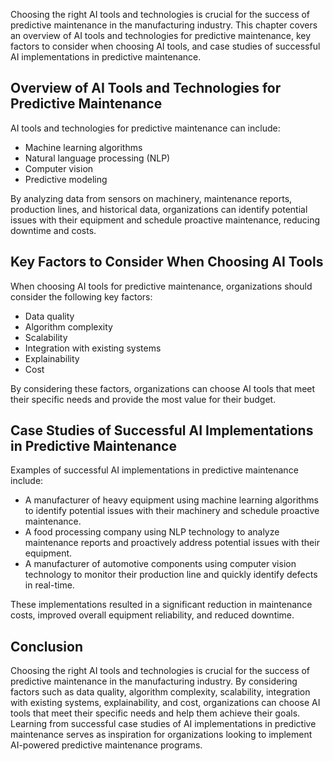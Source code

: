 
Choosing the right AI tools and technologies is crucial for the success of predictive maintenance in the manufacturing industry. This chapter covers an overview of AI tools and technologies for predictive maintenance, key factors to consider when choosing AI tools, and case studies of successful AI implementations in predictive maintenance.

Overview of AI Tools and Technologies for Predictive Maintenance
----------------------------------------------------------------

AI tools and technologies for predictive maintenance can include:

* Machine learning algorithms
* Natural language processing (NLP)
* Computer vision
* Predictive modeling

By analyzing data from sensors on machinery, maintenance reports, production lines, and historical data, organizations can identify potential issues with their equipment and schedule proactive maintenance, reducing downtime and costs.

Key Factors to Consider When Choosing AI Tools
----------------------------------------------

When choosing AI tools for predictive maintenance, organizations should consider the following key factors:

* Data quality
* Algorithm complexity
* Scalability
* Integration with existing systems
* Explainability
* Cost

By considering these factors, organizations can choose AI tools that meet their specific needs and provide the most value for their budget.

Case Studies of Successful AI Implementations in Predictive Maintenance
-----------------------------------------------------------------------

Examples of successful AI implementations in predictive maintenance include:

* A manufacturer of heavy equipment using machine learning algorithms to identify potential issues with their machinery and schedule proactive maintenance.
* A food processing company using NLP technology to analyze maintenance reports and proactively address potential issues with their equipment.
* A manufacturer of automotive components using computer vision technology to monitor their production line and quickly identify defects in real-time.

These implementations resulted in a significant reduction in maintenance costs, improved overall equipment reliability, and reduced downtime.

Conclusion
----------

Choosing the right AI tools and technologies is crucial for the success of predictive maintenance in the manufacturing industry. By considering factors such as data quality, algorithm complexity, scalability, integration with existing systems, explainability, and cost, organizations can choose AI tools that meet their specific needs and help them achieve their goals. Learning from successful case studies of AI implementations in predictive maintenance serves as inspiration for organizations looking to implement AI-powered predictive maintenance programs.

